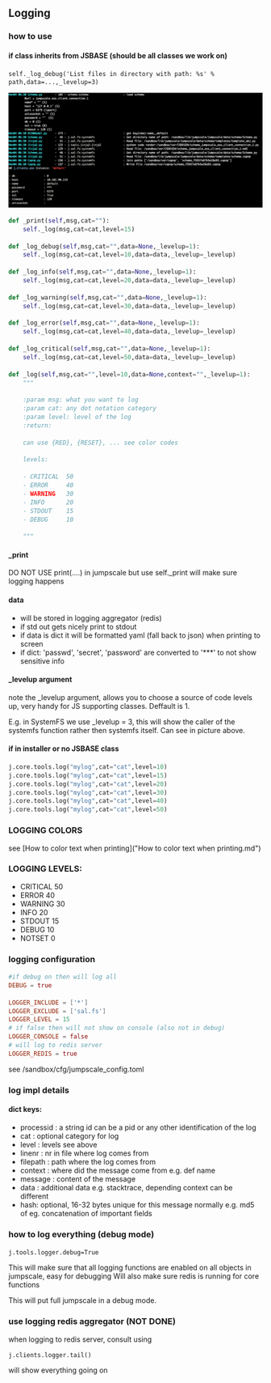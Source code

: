 ## Logging

### how to use

#### if class inherits from JSBASE (should be all classes we work on)

```
self._log_debug('List files in directory with path: %s' % path,data=...,_levelup=3)
```

![](images/log_example.png)

```python
def _print(self,msg,cat=""):
    self._log(msg,cat=cat,level=15)

def _log_debug(self,msg,cat="",data=None,_levelup=1):
    self._log(msg,cat=cat,level=10,data=data,_levelup=_levelup)

def _log_info(self,msg,cat="",data=None,_levelup=1):
    self._log(msg,cat=cat,level=20,data=data,_levelup=_levelup)

def _log_warning(self,msg,cat="",data=None,_levelup=1):
    self._log(msg,cat=cat,level=30,data=data,_levelup=_levelup)

def _log_error(self,msg,cat="",data=None,_levelup=1):
    self._log(msg,cat=cat,level=40,data=data,_levelup=_levelup)

def _log_critical(self,msg,cat="",data=None,_levelup=1):
    self._log(msg,cat=cat,level=50,data=data,_levelup=_levelup)

def _log(self,msg,cat="",level=10,data=None,context="",_levelup=1):
    """

    :param msg: what you want to log
    :param cat: any dot notation category
    :param level: level of the log
    :return:

    can use {RED}, {RESET}, ... see color codes

    levels:

    - CRITICAL 	50
    - ERROR 	40
    - WARNING 	30
    - INFO 	    20
    - STDOUT 	15
    - DEBUG 	10

    """
```

#### _print

DO NOT USE print(....) in jumpscale but use self._print
will make sure logging happens

#### data

- will be stored in logging aggregator (redis)
- if std out gets nicely print to stdout
- if data is dict it will be formatted yaml (fall back to json) when printing to screen
- if dict: 'passwd', 'secret', 'password' are converted to '***' to not show sensitive info

#### _levelup argument

note the _levelup argument, allows you to choose a source of code levels up, very handy for JS supporting classes. Deffault is 1.

E.g. in SystemFS we use _levelup = 3, this will show the caller of the systemfs function rather then systemfs itself. Can see in picture above.


#### if in installer or no JSBASE class

```python
j.core.tools.log("mylog",cat="cat",level=10)
j.core.tools.log("mylog",cat="cat",level=15)
j.core.tools.log("mylog",cat="cat",level=20)
j.core.tools.log("mylog",cat="cat",level=30)
j.core.tools.log("mylog",cat="cat",level=40)
j.core.tools.log("mylog",cat="cat",level=50)
```

### LOGGING COLORS

see [How to color text when printing]("How to color text when printing.md")


### LOGGING LEVELS:

- CRITICAL 	50
- ERROR 	40
- WARNING 	30
- INFO 	    20
- STDOUT 	15
- DEBUG 	10
- NOTSET 	0


### logging configuration

```toml
#if debug on then will log all
DEBUG = true

LOGGER_INCLUDE = ['*']
LOGGER_EXCLUDE = ['sal.fs']
LOGGER_LEVEL = 15
# if false then will not show on console (also not in debug)
LOGGER_CONSOLE = false 
# will log to redis server
LOGGER_REDIS = true
```

see /sandbox/cfg/jumpscale_config.toml

### log impl details

#### dict keys:

- processid : a string id can be a pid or any other identification of the log
- cat   : optional category for log
- level : levels see above
- linenr : nr in file where log comes from
- filepath : path where the log comes from
- context : where did the message come from e.g. def name
- message : content of the message
- data : additional data e.g. stacktrace, depending context can be different
- hash: optional, 16-32 bytes unique for this message normally e.g. md5 of eg. concatenation of important fields


### how to log everything (debug mode)

```j.tools.logger.debug=True```

This will make sure that all logging functions are enabled on all objects in jumpscale, easy for debugging
Will also make sure redis is running for core functions

This will put full jumpscale in a debug mode.

### use logging redis aggregator (NOT DONE)

when logging to redis server, consult using

```
j.clients.logger.tail()
```

will show everything going on

